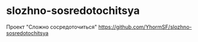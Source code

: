# slozhno-sosredotochitsya
Проект "Сложно сосредоточиться"
https://github.com/YhormSF/slozhno-sosredotochitsya
